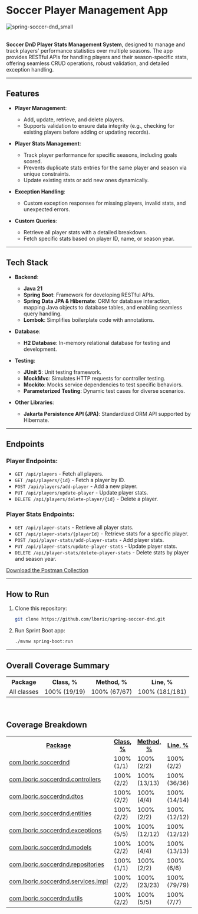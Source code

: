 # Soccer Player Management App

![spring-soccer-dnd_small](https://github.com/user-attachments/assets/da79f9a3-34b8-4096-bb98-81d48bfa8bb7)
<br/><br/>

**Soccer DnD Player Stats Management System**, designed to manage and track players' performance statistics over multiple seasons. The app provides RESTful APIs for handling players and their season-specific stats, offering seamless CRUD operations, robust validation, and detailed exception handling.

---

## **Features**
- **Player Management**:
  - Add, update, retrieve, and delete players.
  - Supports validation to ensure data integrity (e.g., checking for existing players before adding or updating records).

- **Player Stats Management**:
  - Track player performance for specific seasons, including goals scored.
  - Prevents duplicate stats entries for the same player and season via unique constraints.
  - Update existing stats or add new ones dynamically.
  
- **Exception Handling**:
  - Custom exception responses for missing players, invalid stats, and unexpected errors.

- **Custom Queries**:
  - Retrieve all player stats with a detailed breakdown.
  - Fetch specific stats based on player ID, name, or season year.

---

## **Tech Stack**
- **Backend**:
  - **Java 21**
  - **Spring Boot**: Framework for developing RESTful APIs.
  - **Spring Data JPA & Hibernate**: ORM for database interaction, mapping Java objects to database tables, and enabling seamless query handling.
  - **Lombok**: Simplifies boilerplate code with annotations.
  
- **Database**:
  - **H2 Database**: In-memory relational database for testing and development.

- **Testing**:
  - **JUnit 5**: Unit testing framework.
  - **MockMvc**: Simulates HTTP requests for controller testing.
  - **Mockito**: Mocks service dependencies to test specific behaviors.
  - **Parameterized Testing**: Dynamic test cases for diverse scenarios.

- **Other Libraries**:
  - **Jakarta Persistence API (JPA)**: Standardized ORM API supported by Hibernate.

---

## **Endpoints**
### Player Endpoints:
- `GET /api/players` - Fetch all players.
- `GET /api/players/{id}` - Fetch a player by ID.
- `POST /api/players/add-player` - Add a new player.
- `PUT /api/players/update-player` - Update player stats.
- `DELETE /api/players/delete-player/{id}` - Delete a player.

### Player Stats Endpoints:
- `GET /api/player-stats` - Retrieve all player stats.
- `GET /api/player-stats/{playerId}` - Retrieve stats for a specific player.
- `POST /api/player-stats/add-player-stats` - Add player stats.
- `PUT /api/player-stats/update-player-stats` - Update player stats.
- `DELETE /api/player-stats/delete-player-stats` - Delete stats by player and season year.

[Download the Postman Collection](https://github.com/lboric/spring-soccer-dnd/blob/main/src/main/resources/spring-soccer-dnd.postman_collection.json)

---

## **How to Run**
1. Clone this repository:
   ```bash
   git clone https://github.com/lboric/spring-soccer-dnd.git
2. Run Sprint Boot app:
   ```bash
   ./mvnw spring-boot:run

---

<h2>Overall Coverage Summary </h2>
<table class="coverageStats">
  <tr>
    <th class="name">Package</th>
<th class="coverageStat 
">
  Class, %
</th>
<th class="coverageStat 
">
  Method, %
</th>
<th class="coverageStat 
">
  Line, %
</th>
  </tr>
  <tr>
    <td class="name">All classes</td>
<td class="coverageStat">
  <span class="percent">
    100%
  </span>
  <span class="absValue">
    (19/19)
  </span>
</td>
<td class="coverageStat">
  <span class="percent">
    100%
  </span>
  <span class="absValue">
    (67/67)
  </span>
</td>
<td class="coverageStat">
  <span class="percent">
    100%
  </span>
  <span class="absValue">
    (181/181)
  </span>
</td>
  </tr>
</table>

<br/>
<h2>Coverage Breakdown</h2>

<table class="coverageStats">
<tr>
  <th class="name  sortedAsc
">
<a href="https://github.com/lboric/spring-soccer-dnd/blob/main/htmlReport/index_SORT_BY_NAME_DESC.html">Package</a>  </th>
<th class="coverageStat 
">
  <a href="https://github.com/lboric/spring-soccer-dnd/blob/main/htmlReport/index_SORT_BY_CLASS.html">Class, %</a>
</th>
<th class="coverageStat 
">
  <a href="https://github.com/lboric/spring-soccer-dnd/blob/main/htmlReport/index_SORT_BY_METHOD.html">Method, %</a>
</th>
<th class="coverageStat 
">
  <a href="https://github.com/lboric/spring-soccer-dnd/blob/main/htmlReport/index_SORT_BY_LINE.html">Line, %</a>
</th>
</tr>
  <tr>
    <td class="name"><a href="https://github.com/lboric/spring-soccer-dnd/blob/main/htmlReport/ns-1/index.html">com.lboric.soccerdnd</a></td>
<td class="coverageStat">
  <span class="percent">
    100%
  </span>
  <span class="absValue">
    (1/1)
  </span>
</td>
<td class="coverageStat">
  <span class="percent">
    100%
  </span>
  <span class="absValue">
    (2/2)
  </span>
</td>
<td class="coverageStat">
  <span class="percent">
    100%
  </span>
  <span class="absValue">
    (2/2)
  </span>
</td>
  </tr>
  <tr>
    <td class="name"><a href="https://github.com/lboric/spring-soccer-dnd/blob/main/htmlReport/ns-2/index.html">com.lboric.soccerdnd.controllers</a></td>
<td class="coverageStat">
  <span class="percent">
    100%
  </span>
  <span class="absValue">
    (2/2)
  </span>
</td>
<td class="coverageStat">
  <span class="percent">
    100%
  </span>
  <span class="absValue">
    (13/13)
  </span>
</td>
<td class="coverageStat">
  <span class="percent">
    100%
  </span>
  <span class="absValue">
    (36/36)
  </span>
</td>
  </tr>
  <tr>
    <td class="name"><a href="https://github.com/lboric/spring-soccer-dnd/blob/main/htmlReport/ns-3/index.html">com.lboric.soccerdnd.dtos</a></td>
<td class="coverageStat">
  <span class="percent">
    100%
  </span>
  <span class="absValue">
    (2/2)
  </span>
</td>
<td class="coverageStat">
  <span class="percent">
    100%
  </span>
  <span class="absValue">
    (4/4)
  </span>
</td>
<td class="coverageStat">
  <span class="percent">
    100%
  </span>
  <span class="absValue">
    (14/14)
  </span>
</td>
  </tr>
  <tr>
    <td class="name"><a href="https://github.com/lboric/spring-soccer-dnd/blob/main/htmlReport/ns-4/index.html">com.lboric.soccerdnd.entities</a></td>
<td class="coverageStat">
  <span class="percent">
    100%
  </span>
  <span class="absValue">
    (2/2)
  </span>
</td>
<td class="coverageStat">
  <span class="percent">
    100%
  </span>
  <span class="absValue">
    (2/2)
  </span>
</td>
<td class="coverageStat">
  <span class="percent">
    100%
  </span>
  <span class="absValue">
    (12/12)
  </span>
</td>
  </tr>
  <tr>
    <td class="name"><a href="https://github.com/lboric/spring-soccer-dnd/blob/main/htmlReport/ns-5/index.html">com.lboric.soccerdnd.exceptions</a></td>
<td class="coverageStat">
  <span class="percent">
    100%
  </span>
  <span class="absValue">
    (5/5)
  </span>
</td>
<td class="coverageStat">
  <span class="percent">
    100%
  </span>
  <span class="absValue">
    (12/12)
  </span>
</td>
<td class="coverageStat">
  <span class="percent">
    100%
  </span>
  <span class="absValue">
    (12/12)
  </span>
</td>
  </tr>
  <tr>
    <td class="name"><a href="https://github.com/lboric/spring-soccer-dnd/blob/main/htmlReport/ns-6/index.html">com.lboric.soccerdnd.models</a></td>
<td class="coverageStat">
  <span class="percent">
    100%
  </span>
  <span class="absValue">
    (2/2)
  </span>
</td>
<td class="coverageStat">
  <span class="percent">
    100%
  </span>
  <span class="absValue">
    (4/4)
  </span>
</td>
<td class="coverageStat">
  <span class="percent">
    100%
  </span>
  <span class="absValue">
    (13/13)
  </span>
</td>
  </tr>
  <tr>
    <td class="name"><a href="https://github.com/lboric/spring-soccer-dnd/blob/main/htmlReport/ns-7/index.html">com.lboric.soccerdnd.repositories</a></td>
<td class="coverageStat">
  <span class="percent">
    100%
  </span>
  <span class="absValue">
    (1/1)
  </span>
</td>
<td class="coverageStat">
  <span class="percent">
    100%
  </span>
  <span class="absValue">
    (2/2)
  </span>
</td>
<td class="coverageStat">
  <span class="percent">
    100%
  </span>
  <span class="absValue">
    (6/6)
  </span>
</td>
  </tr>
  <tr>
    <td class="name"><a href="https://github.com/lboric/spring-soccer-dnd/blob/main/htmlReport/ns-8/index.html">com.lboric.soccerdnd.services.impl</a></td>
<td class="coverageStat">
  <span class="percent">
    100%
  </span>
  <span class="absValue">
    (2/2)
  </span>
</td>
<td class="coverageStat">
  <span class="percent">
    100%
  </span>
  <span class="absValue">
    (23/23)
  </span>
</td>
<td class="coverageStat">
  <span class="percent">
    100%
  </span>
  <span class="absValue">
    (79/79)
  </span>
</td>
  </tr>
  <tr>
    <td class="name"><a href="https://github.com/lboric/spring-soccer-dnd/blob/main/htmlReport/ns-9/index.html">com.lboric.soccerdnd.utils</a></td>
<td class="coverageStat">
  <span class="percent">
    100%
  </span>
  <span class="absValue">
    (2/2)
  </span>
</td>
<td class="coverageStat">
  <span class="percent">
    100%
  </span>
  <span class="absValue">
    (5/5)
  </span>
</td>
<td class="coverageStat">
  <span class="percent">
    100%
  </span>
  <span class="absValue">
    (7/7)
  </span>
</td>
  </tr>
</table>
</div>


